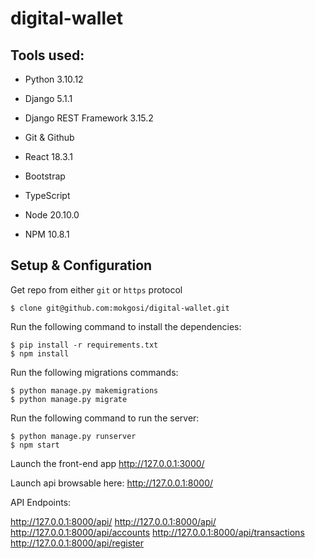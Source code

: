 # digital-wallet


## Tools used:

- Python 3.10.12
- Django 5.1.1
- Django REST Framework 3.15.2
- Git & Github

- React 18.3.1
- Bootstrap
- TypeScript
- Node 20.10.0
- NPM 10.8.1


## Setup & Configuration 

Get repo from either ```git``` or ```https``` protocol

```
$ clone git@github.com:mokgosi/digital-wallet.git
```

Run the following command to install the dependencies:

```
$ pip install -r requirements.txt
$ npm install
```

Run the following migrations commands:

```
$ python manage.py makemigrations
$ python manage.py migrate
```


Run the following command to run the server:

```
$ python manage.py runserver
$ npm start
```

Launch the front-end app http://127.0.0.1:3000/

Launch api browsable here:  http://127.0.0.1:8000/

API Endpoints:

http://127.0.0.1:8000/api/
http://127.0.0.1:8000/api/<username>
http://127.0.0.1:8000/api/accounts
http://127.0.0.1:8000/api/transactions
http://127.0.0.1:8000/api/register




